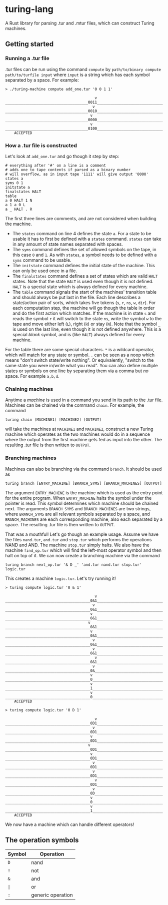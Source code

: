 # turing-lang
A Rust library for parsing .tur and .mtur files, which can construct Turing machines.

## Getting started
### Running a .tur file
.tur files can be run using the command `compute` by `path/to/binary compute path/to/turfile input` where `input` is a string which has each symbol separated by a space. For example:
```
> ./turing-machine compute add_one.tur '0 0 1 1'

                                        v
_____________________________________0011_______________________________________
                                       v
_____________________________________0010_______________________________________
                                      v
_____________________________________0000_______________________________________
                                      v
_____________________________________0100_______________________________________
    ACCEPTED
```

### How a .tur file is constructed
Let's look at `add_one.tur` and go though it step by step:
```
# everything after '#' on a line is a comment
# adds one to tape contents if parsed as a binary number
# will overflow, as in input tape '1111' will give output '0000'
states a
syms 0 1
initstate a
finalstates HALT
table
a 0 HALT 1 N
a 1 a 0 L
a _ HALT . R
```
The first three lines are comments, and are not considered when building the machine. 

* The `states` command on line 4 defines the state `a`. For a state to be usable it has to first be defined with a `states` command. `states` can take in any amount of state names separated with spaces.
* The `syms` command defines the set of allowed symbols on the tape, in this case `0` and `1`. As with `states`, a symbol needs to be defined with a `syms` command to be usable.
* The `initstate` command defines the initial state of the machine. This can only be used once in a file. 
* The `finalstates` command defines a set of states which are valid `HALT` states. Note that the state `HALT` is used even though it is not defined. `HALT` is a special state which is always defined for every machine.
* The `table` command signals the start of the machines' transition table and should always be put last in the file. Each line describes a state/action pair of sorts, which takes five tokens (`s`, `r`, `ns`, `w`, `dir`). For each computation step, the machine will go though the table in order and do the first action which matches. If the machine is in state `s` and reads the symbol `r` it will switch to the state `ns`, write the symbol `w` to the tape and move either left (`L`), right (`R`) or stay (`N`). Note that the symbol `_` is used on the last line, even though it is not defined anywhere. This is a special *blank* symbol, and is (like `HALT`) always defined for every machine.

For the table there are some special characters. `*` is a wildcard operator, which will match for any state or symbol. `.` can be seen as a noop which means "don't switch state/write nothing". Or equivalently, "switch to the same state you were in/write what you read". You can also define multiple states or symbols on one line by separating them via a comma but *no* space. For example `a,b,d`.

### Chaining machines
Anytime a *machine* is used in a command you send in its path to the .tur file. Machines can be chained via the command `chain`. For example, the command
```
turing chain [MACHINE1] [MACHINE2] [OUTPUT]
```
will take the machines at `MACHINE1` and `MACHINE2`, construct a new Turing machine which operates as the two machines would do in a sequence where the output from the first machine gets fed as input into the other. The resulting .tur file is then written to `OUTPUT`.

### Branching machines
Machines can also be branching via the command `branch`. It should be used as 
```
turing branch [ENTRY_MACHINE] [BRANCH_SYMS] [BRANCH_MACHINES] [OUTPUT]
```
The argument `ENTRY_MACHINE` is the machine which is used as the entry point for the entire program. When `ENTRY_MACHINE` halts the symbol under the pointer is read. This symbol determines which machine should be chained next. The arguments `BRANCH_SYMS` and `BRANCH_MACHINES` are two strings, where `BRANCH_SYMS` are all relevant symbols separated by a space, and `BRANCH_MACHINES` are each corresponding machine, also each separated by a space. The resulting .tur file is then written to `OUTPUT`.

That was a mouthful! Let's go though an example usage. Assume we have the files `nand.tur`, `and.tur` and `stop.tur` which performs the operations NAND and AND. The machine `stop.tur` simply halts. We also have the machine `find_op.tur` which will find the left-most operator symbol and then halt on top of it. We can now create a branching machine via the command
```
turing branch next_op.tur '& D _' 'and.tur nand.tur stop.tur' logic.tur
```
This creates a machine `logic.tur`. Let's try running it!
```
> turing compute logic.tur '0 & 1'

                                        v
______________________________________0&1_______________________________________
                                       v
______________________________________0&1_______________________________________
                                      v
______________________________________0&1_______________________________________
                                     v
______________________________________0&1_______________________________________
                                      v
______________________________________0&1_______________________________________
                                       v
______________________________________0&1_______________________________________
                                       v
______________________________________0&1_______________________________________
                                        v
______________________________________0&1_______________________________________
                                       v
______________________________________0&________________________________________
                                      v
______________________________________0_________________________________________
                                      v
______________________________________1_________________________________________
                                      v
______________________________________0_________________________________________
    ACCEPTED

> turing compute logic.tur '0 D 1'

                                        v
______________________________________0D1_______________________________________
                                       v
______________________________________0D1_______________________________________
                                      v
______________________________________0D1_______________________________________
                                     v
______________________________________0D1_______________________________________
                                      v
______________________________________0D1_______________________________________
                                       v
______________________________________0D1_______________________________________
                                       v
______________________________________0D1_______________________________________
                                        v
______________________________________0D1_______________________________________
                                       v
______________________________________0D________________________________________
                                      v
______________________________________0_________________________________________
                                      v
______________________________________1_________________________________________
    ACCEPTED
```
We now have a machine which can handle different operators!

## The operation symbols
| Symbol | Operation |
--- | ---
`D` | nand
`!` | not 
`&` | and
`\|` | or 
`:` | generic operation